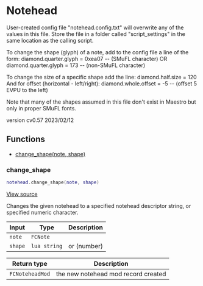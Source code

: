 # Notehead

User-created config file "notehead.config.txt" will overwrite any of the values in this file.
Store the file in a folder called "script_settings" in the same location as the calling script.

To change the shape (glyph) of a note, add to the config file a line of the form:
    diamond.quarter.glyph = 0xea07 -- (SMuFL character)
        OR
    diamond.quarter.glyph = 173 -- (non-SMuFL character)

To change the size of a specific shape add the line:
    diamond.half.size = 120
And for offset (horizontal - left/right):
    diamond.whole.offset = -5 -- (offset 5 EVPU to the left)

Note that many of the shapes assumed in this file don't exist in Maestro but only in proper SMuFL fonts.

version cv0.57 2023/02/12

## Functions

- [change_shape(note, shape)](#change_shape)

### change_shape

```lua
notehead.change_shape(note, shape)
```

[View source](https://github.com/finale-lua/lua-scripts/tree/refs/heads/master/src/library/notehead.lua#L215)

Changes the given notehead to a specified notehead descriptor string, or specified numeric character.

| Input | Type | Description |
| ----- | ---- | ----------- |
| `note` | `FCNote` |  |
| `shape` | `lua string` | or (number) |

| Return type | Description |
| ----------- | ----------- |
| `FCNoteheadMod` | the new notehead mod record created |
